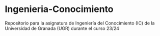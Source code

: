 # Ingenieria-Conocimiento
Repositorio para la asignatura de Ingeniería del Conocimiento (IC) de la Universidad de Granada (UGR) durante el curso 23/24
